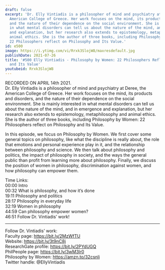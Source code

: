 ```yaml
---
draft: false
excerpt: 'Dr. Elly Vintiadis is a philosopher of mind and psychiatry at Deree, the
  American College of Greece. Her work focuses on the mind, its products and disorders,
  and the nature of their dependence on the social environment. She is mainly interested
  in what mental disorders can tell us about the nature of the mind, and in emergence
  and explanation, but her research also extends to epistemology, metaphilosophy and
  animal ethics. She is the author of three books, including Philosophy by Women:
  22 Philosophers reflect on Philosophy and Its Value.'
id: e500
image: https://i.ytimg.com/vi/Rrxk3SlojW8/maxresdefault.jpg
publishDate: 2021-07-26
title: '#500 Elly Vintiadis - Philosophy by Women: 22 Philosophers Reflect on Philosophy
  and Its Value'
youtubeid: Rrxk3SlojW8
---
```

RECORDED ON APRIL 14th 2021.  
Dr. Elly Vintiadis is a philosopher of mind and psychiatry at Deree, the American College of Greece. Her work focuses on the mind, its products and disorders, and the nature of their dependence on the social environment. She is mainly interested in what mental disorders can tell us about the nature of the mind, and in emergence and explanation, but her research also extends to epistemology, metaphilosophy and animal ethics. She is the author of three books, including Philosophy by Women: 22 Philosophers reflect on Philosophy and Its Value.

In this episode, we focus on Philosophy by Women. We first cover some general topics on philosophy, like what the discipline is really about, the role that emotions and personal experience play in it, and the relationship between philosophy and science. We then talk about philosophy and politics, the impact of philosophy in society, and the ways the general public than profit from learning more about philosophy. Finally, we discuss the position of women in philosophy, discrimination against women, and how philosophy can empower them.

Time Links:  
00:00 Intro  
00:32  What is philosophy, and how it’s done  
19:11  Philosophy and politics  
28:17  Philosophy in everyday life  
32:19  Women in philosophy  
44:59  Can philosophy empower women?  
46:51  Follow Dr. Vintiadis’ work!

---

Follow Dr. Vintiadis’ work:  
Faculty page: https://bit.ly/2MzWfTU  
Website: https://bit.ly/3t9nC8j  
ResearchGate profile: https://bit.ly/2PYdUGQ  
PhilPeople page: https://bit.ly/3wM3lr0  
Philosophy by Women: https://amzn.to/32csnli  
Twitter handle: @EllyVintiadis
